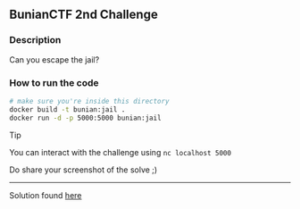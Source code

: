 ## BunianCTF 2nd Challenge

### Description

Can you escape the jail?

### How to run the code

```bash
# make sure you're inside this directory
docker build -t bunian:jail .
docker run -d -p 5000:5000 bunian:jail
```

> [!TIP]
> You can interact with the challenge using `nc localhost 5000`

Do share your screenshot of the solve ;)

---

Solution found [here](https://www.youtube.com/watch?v=f8tD8QG347g)
